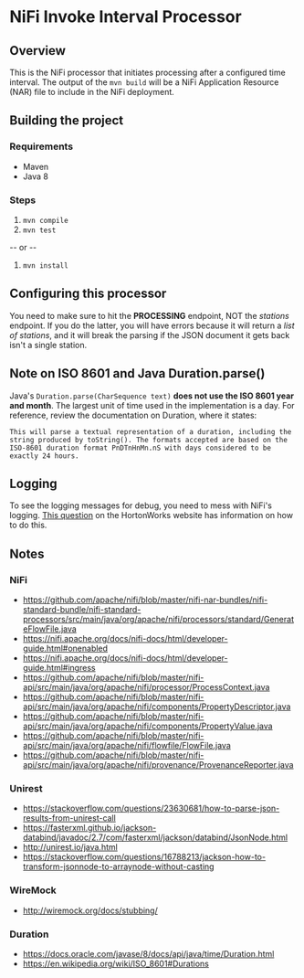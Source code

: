 # NiFi Invoke Interval Processor
## Overview
This is the NiFi processor that initiates processing after a configured time interval. The output of the `mvn build` will be a NiFi Application Resource (NAR) file to include in the NiFi deployment.

## Building the project
### Requirements
* Maven
* Java 8

### Steps
1. `mvn compile`
2. `mvn test`

-- or --

1. `mvn install`

## Configuring this processor
You need to make sure to hit the **PROCESSING** endpoint, NOT the *stations* endpoint. If you do the latter, you will have errors because it will return a *list of stations*, and it will break the parsing if the JSON document it gets back isn't a single station.

## Note on ISO 8601 and Java Duration.parse()
Java's `Duration.parse(CharSequence text)` **does not use the ISO 8601 year and month**. The largest unit of time used in the implementation is a day. For reference, review the documentation on Duration, where it states:
```
This will parse a textual representation of a duration, including the string produced by toString(). The formats accepted are based on the ISO-8601 duration format PnDTnHnMn.nS with days considered to be exactly 24 hours.
```

## Logging
To see the logging messages for debug, you need to mess with NiFi's logging. [This question](https://community.hortonworks.com/questions/65937/in-apache-nifi-where-can-i-find-the-debug-log-whic.html) on the HortonWorks website has information on how to do this.

## Notes
### NiFi
* https://github.com/apache/nifi/blob/master/nifi-nar-bundles/nifi-standard-bundle/nifi-standard-processors/src/main/java/org/apache/nifi/processors/standard/GenerateFlowFile.java
* https://nifi.apache.org/docs/nifi-docs/html/developer-guide.html#onenabled
* https://nifi.apache.org/docs/nifi-docs/html/developer-guide.html#ingress
* https://github.com/apache/nifi/blob/master/nifi-api/src/main/java/org/apache/nifi/processor/ProcessContext.java
* https://github.com/apache/nifi/blob/master/nifi-api/src/main/java/org/apache/nifi/components/PropertyDescriptor.java
* https://github.com/apache/nifi/blob/master/nifi-api/src/main/java/org/apache/nifi/components/PropertyValue.java
* https://github.com/apache/nifi/blob/master/nifi-api/src/main/java/org/apache/nifi/flowfile/FlowFile.java
* https://github.com/apache/nifi/blob/master/nifi-api/src/main/java/org/apache/nifi/provenance/ProvenanceReporter.java

### Unirest
* https://stackoverflow.com/questions/23630681/how-to-parse-json-results-from-unirest-call
* https://fasterxml.github.io/jackson-databind/javadoc/2.7/com/fasterxml/jackson/databind/JsonNode.html
* http://unirest.io/java.html
* https://stackoverflow.com/questions/16788213/jackson-how-to-transform-jsonnode-to-arraynode-without-casting

### WireMock
* http://wiremock.org/docs/stubbing/

### Duration
* https://docs.oracle.com/javase/8/docs/api/java/time/Duration.html
* https://en.wikipedia.org/wiki/ISO_8601#Durations

